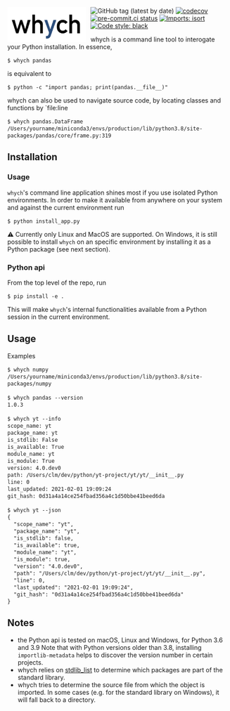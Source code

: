 <img src="logo.jpg"
     alt="whych logo"
     height="80"
     style="float: left; margin-right: 10px;" />

![GitHub tag (latest by date)](https://img.shields.io/github/v/tag/neutrinoceros/whych)
[![codecov](https://codecov.io/gh/neutrinoceros/whych/branch/master/graph/badge.svg)](https://codecov.io/gh/neutrinoceros/whych)
[![pre-commit.ci status](https://results.pre-commit.ci/badge/github/neutrinoceros/whych/master.svg)](https://results.pre-commit.ci/latest/github/neutrinoceros/whych/master)
[![Imports: isort](https://img.shields.io/badge/%20imports-isort-%231674b1?style=flat&labelColor=ef8336)](https://pycqa.github.io/isort/)
[![Code style: black](https://img.shields.io/badge/code%20style-black-000000.svg)](https://github.com/psf/black)

whych is a command line tool to interogate your Python installation.
In essence,

```shell
$ whych pandas
```
is equivalent to
```shell
$ python -c "import pandas; print(pandas.__file__)"
```

whych can also be used to navigate source code, by locating classes and functions by `file:line

```shell
$ whych pandas.DataFrame
/Users/yourname/miniconda3/envs/production/lib/python3.8/site-packages/pandas/core/frame.py:319
```

## Installation

### Usage

``whych``'s command line application shines most if you use isolated Python
environments. In order to make it available from anywhere on your system and
against the current environment run
```shell
$ python install_app.py
```
:warning: Currently only Linux and MacOS are supported. On Windows, it is still
possible to install `whych` on an specific environment by installing it as a
Python package (see next section).

### Python api

From the top level of the repo, run
```shell
$ pip install -e .
```

This will make `whych`'s internal functionalities available from a Python
session in the current environment.


## Usage

Examples

```shell
$ whych numpy
/Users/yourname/miniconda3/envs/production/lib/python3.8/site-packages/numpy

$ whych pandas --version
1.0.3

$ whych yt --info
scope_name: yt
package_name: yt
is_stdlib: False
is_available: True
module_name: yt
is_module: True
version: 4.0.dev0
path: /Users/clm/dev/python/yt-project/yt/yt/__init__.py
line: 0
last_updated: 2021-02-01 19:09:24
git_hash: 0d31a4a14ce254fbad356a4c1d50bbe41beed6da

$ whych yt --json
{
  "scope_name": "yt",
  "package_name": "yt",
  "is_stdlib": false,
  "is_available": true,
  "module_name": "yt",
  "is_module": true,
  "version": "4.0.dev0",
  "path": "/Users/clm/dev/python/yt-project/yt/yt/__init__.py",
  "line": 0,
  "last_updated": "2021-02-01 19:09:24",
  "git_hash": "0d31a4a14ce254fbad356a4c1d50bbe41beed6da"
}
```

## Notes
- the Python api is tested on macOS, Linux and Windows, for Python 3.6 and 3.9
  Note that with Python versions older than 3.8, installing `importlib-metadata`
  helps to discover the version number in certain projects.
- whych relies on [stdlib_list](https://github.com/jackmaney/python-stdlib-list)
  to determine which packages are part of the standard library.
- whych tries to determine the source file from which the object is imported. In
  some cases (e.g. for the standard library on Windows), it will fall back to a
  directory.
